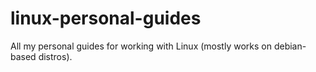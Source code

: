# linux-personal-guides
All my personal guides for working with Linux (mostly works on debian-based distros).
